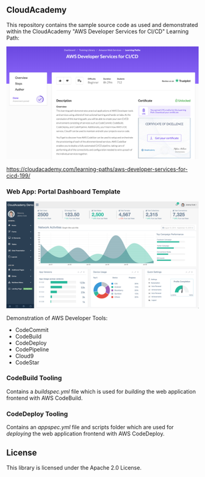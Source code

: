 ## CloudAcademy

This repository contains the sample source code as used and demonstrated within the CloudAcademy "AWS Developer Services for CI/CD" Learning Path:

![AWS Developer Services for CI/CD Screenshot](/doc/awscicdlearningpath.png)

https://cloudacademy.com/learning-paths/aws-developer-services-for-cicd-199/

### Web App: Portal Dashboard Template

![Portal Screenshot](/doc/portal.png)

Demonstration of AWS Developer Tools:
* CodeCommit
* CodeBuild
* CodeDeploy
* CodePipeline
* Cloud9
* CodeStar

### CodeBuild Tooling

Contains a *buildspec.yml* file which is used for *building* the web application frontend with AWS CodeBuild.

### CodeDeploy Tooling

Contains an *appspec.yml* file and scripts folder which are used for *deploying* the web application frontend with AWS CodeDeploy.

## License

This library is licensed under the Apache 2.0 License.